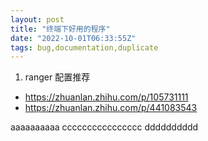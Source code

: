 ```yaml
---
layout: post
title: "终端下好用的程序"
date: "2022-10-01T06:33:55Z"
tags: bug,documentation,duplicate
---
```

1. ranger 配置推荐
  - https://zhuanlan.zhihu.com/p/105731111
  - https://zhuanlan.zhihu.com/p/441083543

aaaaaaaaaa
cccccccccccccccc
dddddddddd